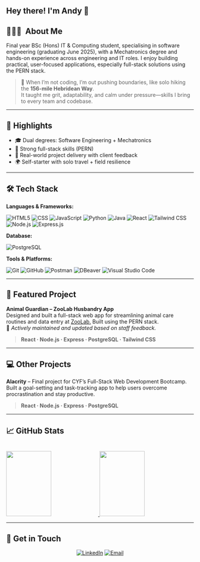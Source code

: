<h2> Hey there! I'm Andy 👋</h2>

## 👨🏻‍💻 &nbsp;About Me

Final year BSc (Hons) IT & Computing student, specialising in software engineering (graduating June 2025), with a Mechatronics degree and hands-on experience across engineering and IT roles. I enjoy building practical, user-focused applications, especially full-stack solutions using the PERN stack.

> 🥾 When I’m not coding, I’m out pushing boundaries, like solo hiking the **156-mile Hebridean Way**.  
> It taught me grit, adaptability, and calm under pressure—skills I bring to every team and codebase.

---

## 🌟 Highlights
- 🎓 Dual degrees: Software Engineering + Mechatronics  
- 🧠 Strong full-stack skills (PERN)  
- 🔧 Real-world project delivery with client feedback  
- 🌍 Self-starter with solo travel + field resilience  

---

## 🛠 Tech Stack

**Languages & Frameworks:**

  ![HTML5](https://img.shields.io/badge/-HTML5-333333?style=flat&logo=HTML5)
  ![CSS](https://img.shields.io/badge/-CSS-333333?style=flat&logo=CSS3&logoColor=1572B6)
  ![JavaScript](https://img.shields.io/badge/-JavaScript-333333?style=flat&logo=javascript)
  ![Python](https://img.shields.io/badge/-Python-333333?style=flat&logo=python&logoColor=3776AB)
  ![Java](https://img.shields.io/badge/-Java-333333?style=flat&logo=java&logoColor=007396)
  ![React](https://img.shields.io/badge/-React-333333?style=flat&logo=react)
  ![Tailwind CSS](https://img.shields.io/badge/-TailwindCSS-333333?style=flat&logo=tailwindcss&logoColor=38B2AC)
  ![Node.js](https://img.shields.io/badge/-Node.js-333333?style=flat&logo=node.js)
  ![Express.js](https://img.shields.io/badge/-Express.js-333333?style=flat&logo=express)

**Database:**

  ![PostgreSQL](https://img.shields.io/badge/-PostgreSQL-333333?style=flat&logo=postgresql)

**Tools & Platforms:**

  ![Git](https://img.shields.io/badge/-Git-333333?style=flat&logo=git)
  ![GitHub](https://img.shields.io/badge/-GitHub-333333?style=flat&logo=github)
  ![Postman](https://img.shields.io/badge/-Postman-333333?style=flat&logo=postman&logoColor=FF6C37)
  ![DBeaver](https://img.shields.io/badge/-DBeaver-333333?style=flat)
  ![Visual Studio Code](https://img.shields.io/badge/-Visual%20Studio%20Code-333333?style=flat&logo=visual-studio-code&logoColor=007ACC)

---

## 🐾 Featured Project

  **Animal Guardian – ZooLab Husbandry App**  
  Designed and built a full-stack web app for streamlining animal care routines and data entry at <a href="https://www.linkedin.com/company/zoolabuk/" target="_blank" rel="noopener noreferrer">ZooLab.</a>
 Built using the PERN stack.  
  📌 *Actively maintained and updated based on staff feedback.* 
  > **React · Node.js · Express · PostgreSQL · Tailwind CSS**

---

## 💻 Other Projects

**Alacrity** – Final project for CYF’s Full-Stack Web Development Bootcamp.  
Built a goal-setting and task-tracking app to help users overcome procrastination and stay productive.
> **React · Node.js · Express · PostgreSQL**

---

## 📈 GitHub Stats

<br/>
<a href="https://github.com/andy-robertson">
  <img height="175em" width="49%" src="https://github-readme-stats.vercel.app/api?username=andy-robertson&theme=buefy&show_icons=true" />
  <img height="175em" width="49%" src="https://github-readme-stats.vercel.app/api/top-langs/?username=andy-robertson&theme=buefy&layout=compact" />
</a>
<br/>

---

## 🤝 Get in Touch

<p align="center">
<a href="https://www.linkedin.com/in/andy~robertson/"><img alt="LinkedIn" src="https://img.shields.io/badge/LinkedIn-Andy%20Robertson-blue?style=flat-square&logo=linkedin"></a>
<a href="mailto:andy.robertson@posteo.uk"><img alt="Email" src="https://img.shields.io/badge/Email-andy.robertson@posteo.uk-blue?style=flat-square&logo=gmail"></a>
</p>
